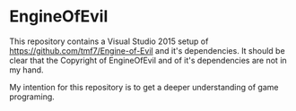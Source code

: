 # EngineOfEvil

This repository contains a Visual Studio 2015 setup of https://github.com/tmf7/Engine-of-Evil and it's dependencies. It should be clear that the Copyright of EngineOfEvil and of it's dependencies are not in my hand.

My intention for this repository is to get a deeper understanding of game programing.
